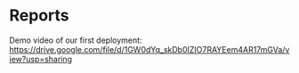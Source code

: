 # Reports

Demo video of our first deployment: https://drive.google.com/file/d/1GW0dYq_skDb0IZIO7RAYEem4AR17mGVa/view?usp=sharing

